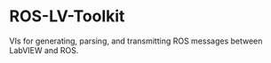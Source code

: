 # ROS-LV-Toolkit
VIs for generating, parsing, and transmitting ROS messages between LabVIEW and ROS.
